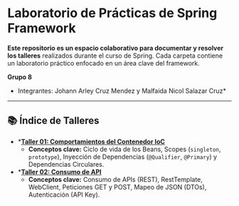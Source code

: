 # Laboratorio de Prácticas de Spring Framework

**Este repositorio es un espacio colaborativo para documentar y resolver los talleres** realizados durante el curso de Spring. Cada carpeta contiene un laboratorio práctico enfocado en un área clave del framework.

**Grupo 8**
* Integrantes: Johann Arley  Cruz  Mendez y Malfaida Nicol Salazar Cruz*

---

## 📚 Índice de Talleres

* ***[Taller 01: Comportamientos del Contenedor IoC](./taller-01-comportamientos-ioc/)**
  * **Conceptos clave:** Ciclo de vida de los Beans, Scopes (`singleton`, `prototype`), Inyección de Dependencias (`@Qualifier`, `@Primary`) y Dependencias Circulares.
* ***[Taller 02: Consumo de API](./taller-02-consumo-api/)**
  * **Conceptos clave:** Consumo de APIs (REST), RestTemplate, WebClient, Peticiones GET y POST, Mapeo de JSON (DTOs), Autenticación (API Key).


